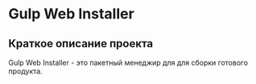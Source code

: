 # Gulp Web Installer

## Краткое описание проекта

Gulp Web Installer - это пакетный менеджир для для сборки готового продукта.